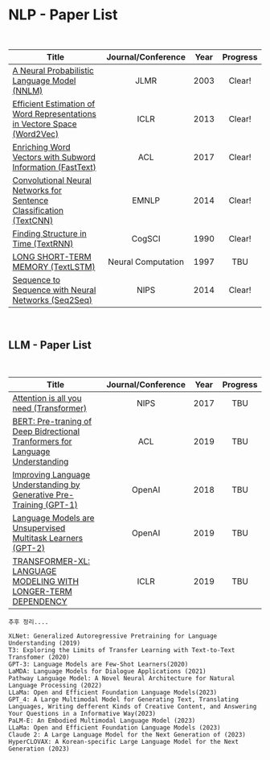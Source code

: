 # NLP - Paper List

<br>

|Title|Journal/Conference|Year|Progress|
|---|:---:|---|:---:|
|[A Neural Probabilistic Language Model (NNLM)](https://github.com/CKtrace/Research-Paper-Review/tree/main/NLP/NNLM)|JLMR|2003|Clear!|
|[Efficient Estimation of Word Representations in Vectore Space (Word2Vec)](https://github.com/CKtrace/Research-Paper-Review/tree/main/NLP/Word2Vec)|ICLR|2013|Clear!|
|[Enriching Word Vectors with Subword Information (FastText)](https://github.com/CKtrace/Research-Paper-Review/tree/main/NLP/FastText)|ACL|2017|Clear!|
|[Convolutional Neural Networks for Sentence Classification (TextCNN)](https://github.com/CKtrace/Research-Paper-Review/tree/main/NLP/TextCNN)|EMNLP|2014|Clear!|
|[Finding Structure in Time (TextRNN)](https://onlinelibrary.wiley.com/doi/epdf/10.1207/s15516709cog1402_1)|CogSCI|1990|Clear!|
|[LONG SHORT-TERM MEMORY (TextLSTM)](https://www.bioinf.jku.at/publications/older/2604.pdf)|Neural Computation|1997|TBU|
|[Sequence to Sequence with Neural Networks (Seq2Seq)](https://arxiv.org/pdf/1406.1078)|NIPS|2014|Clear!|

<br>

## LLM - Paper List

<br>

|Title|Journal/Conference|Year|Progress|
|---|:---:|---|:---:|
|[Attention is all you need (Transformer)](https://arxiv.org/pdf/1706.03762)|NIPS|2017|TBU|
|[BERT: Pre-traning of Deep Bidrectional Tranformers for Language Understanding](https://arxiv.org/pdf/1810.04805)|ACL|2019|TBU|
|[Improving Language Understanding by Generative Pre-Training (GPT-1)](https://cdn.openai.com/research-covers/language-unsupervised/language_understanding_paper.pdf)|OpenAI|2018|TBU|
|[Language Models are Unsupervised Multitask Learners (GPT-2)](https://cdn.openai.com/better-language-models/language_models_are_unsupervised_multitask_learners.pdf)|OpenAI|2019|TBU|
|[TRANSFORMER-XL: LANGUAGE MODELING WITH LONGER-TERM DEPENDENCY](https://openreview.net/pdf?id=HJePno0cYm)|ICLR|2019|TBU|

```
추후 정리....

XLNet: Generalized Autoregressive Pretraining for Language Understanding (2019)
T3: Exploring the Limits of Transfer Learning with Text-to-Text Transfomer (2020)
GPT-3: Language Models are Few-Shot Learners(2020)
LaMDA: Language Models for Dialogue Applications (2021)
Pathway Language Model: A Novel Neural Architecture for Natural Language Processing (2022)
LLaMa: Open and Efficient Foundation Language Models(2023)
GPT_4: A Large Multimodal Model for Generating Text, Translating Languages, Writing defferent Kinds of Creative Content, and Answering Your Questions in a Informative Way(2023)
PaLM-E: An Embodied Multimodal Language Model (2023)
LLaMa: Open and Efficient Foundation Language Models (2023)
Claude 2: A Large Language Model for the Next Generation of (2023)
HyperCLOVAX: A Korean-specific Large Language Model for the Next Generation (2023)
```
